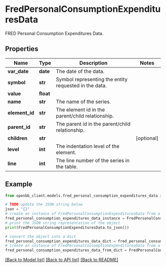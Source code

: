 # FredPersonalConsumptionExpendituresData

FRED Personal Consumption Expenditures Data.

## Properties

Name | Type | Description | Notes
------------ | ------------- | ------------- | -------------
**var_date** | **date** | The date of the data. | 
**symbol** | **str** | Symbol representing the entity requested in the data. | 
**value** | **float** |  | 
**name** | **str** | The name of the series. | 
**element_id** | **str** | The element id in the parent/child relationship. | 
**parent_id** | **str** | The parent id in the parent/child relationship. | 
**children** | **str** |  | [optional] 
**level** | **int** | The indentation level of the element. | 
**line** | **int** | The line number of the series in the table. | 

## Example

```python
from openbb_client.models.fred_personal_consumption_expenditures_data import FredPersonalConsumptionExpendituresData

# TODO update the JSON string below
json = "{}"
# create an instance of FredPersonalConsumptionExpendituresData from a JSON string
fred_personal_consumption_expenditures_data_instance = FredPersonalConsumptionExpendituresData.from_json(json)
# print the JSON string representation of the object
print(FredPersonalConsumptionExpendituresData.to_json())

# convert the object into a dict
fred_personal_consumption_expenditures_data_dict = fred_personal_consumption_expenditures_data_instance.to_dict()
# create an instance of FredPersonalConsumptionExpendituresData from a dict
fred_personal_consumption_expenditures_data_from_dict = FredPersonalConsumptionExpendituresData.from_dict(fred_personal_consumption_expenditures_data_dict)
```
[[Back to Model list]](../README.md#documentation-for-models) [[Back to API list]](../README.md#documentation-for-api-endpoints) [[Back to README]](../README.md)


